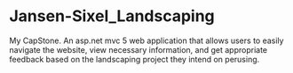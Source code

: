 # Jansen-Sixel_Landscaping
My CapStone. An asp.net mvc 5 web application that allows users to easily navigate the website, view necessary information, and get appropriate feedback based on the landscaping project they intend on perusing.
